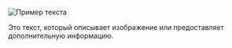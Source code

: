 ![Пример текста](https://www.google.com/url?sa=i&url=https%3A%2F%2Fsteamcommunity.com%2Fsharedfiles%2Ffiledetails%2F%3Fid%3D1458572742&psig=AOvVaw3ou94gq4bakh8oWvz4NDrP&ust=1715619540841000&source=images&cd=vfe&opi=89978449&ved=0CBIQjRxqFwoTCOj59vzKiIYDFQAAAAAdAAAAABAE)

Это текст, который описывает изображение или предоставляет дополнительную информацию.
